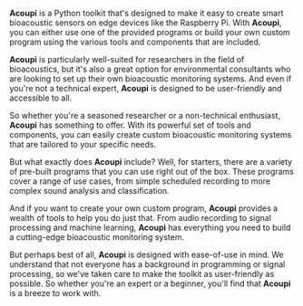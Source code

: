 **Acoupi** is a Python toolkit that's designed to make it easy to create smart bioacoustic sensors on edge devices like the Raspberry Pi. With **Acoupi**, you can either use one of the provided programs or build your own custom program using the various tools and components that are included.

**Acoupi** is particularly well-suited for researchers in the field of bioacoustics, but it's also a great option for environmental consultants who are looking to set up their own bioacoustic monitoring systems. And even if you're not a technical expert, **Acoupi** is designed to be user-friendly and accessible to all.

So whether you're a seasoned researcher or a non-technical enthusiast, **Acoupi** has something to offer. With its powerful set of tools and components, you can easily create custom bioacoustic monitoring systems that are tailored to your specific needs.

But what exactly does **Acoupi** include? Well, for starters, there are a variety of pre-built programs that you can use right out of the box. These programs cover a range of use cases, from simple scheduled recording to more complex sound analysis and classification.

And if you want to create your own custom program, **Acoupi** provides a wealth of tools to help you do just that. From audio recording to signal processing and machine learning, **Acoupi** has everything you need to build a cutting-edge bioacoustic monitoring system.

But perhaps best of all, **Acoupi** is designed with ease-of-use in mind. We understand that not everyone has a background in programming or signal processing, so we've taken care to make the toolkit as user-friendly as possible. So whether you're an expert or a beginner, you'll find that **Acoupi** is a breeze to work with.
